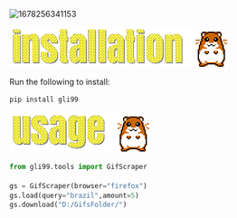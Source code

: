 ![1678256341153](image/README/1678256341153.png)

![1678242811979](image/README/1678242811979.png)![1678242820753](image/README/1678242820753.png)

Run the following to install:

```python
pip install gli99
```

![1678242837994](image/README/1678242837994.png)![1678255311221](image/README/1678255311221.png)

```python
from gli99.tools import GifScraper

gs = GifScraper(browser="firefox")
gs.load(query="brazil",amount=5)
gs.download("D:/GifsFolder/")
```
